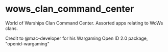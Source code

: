 # wows_clan_command_center
World of Warships Clan Command Center.  Assorted apps relating to WoWs clans. 

Credit to @mac-developer for his Wargaming Open ID 2.0 package, "openid-wargaming"
